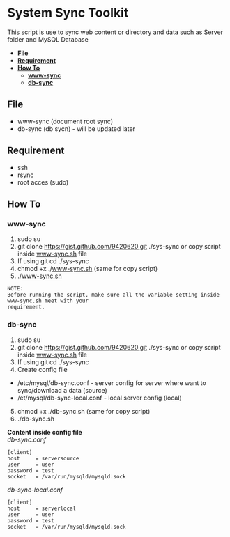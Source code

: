 # System Sync Toolkit  
This script is use to sync web content or directory and data such as Server folder and MySQL Database  
* **[File](#file "File")**
* **[Requirement](#requirement "Requirement")**
* **[How To](#how-to "How T")**
  * **[www-sync](#www-sync "www-sync")**
  * **[db-sync](#www-sync "db-sync")**

## File  
* www-sync (document root sync)
* db-sync (db sycn) - will be updated later  

## Requirement 
* ssh 
* rsync
* root acces (sudo)

## How To
### www-sync

1. sudo su
2. git clone https://gist.github.com/9420620.git ./sys-sync or copy script inside www-sync.sh file
3. If using git cd ./sys-sync
4. chmod +x ./www-sync.sh (same for copy script)
5. ./www-sync.sh
```
NOTE: 
Before running the script, make sure all the variable setting inside www-sync.sh meet with your 
requirement.
```

### db-sync

1. sudo su
2. git clone https://gist.github.com/9420620.git ./sys-sync or copy script inside www-sync.sh file
3. If using git cd ./sys-sync
4. Create config file
  * /etc/mysql/db-sync.conf - server config for server where want to sync/download a data (source)
  * /et/mysql/db-sync-local.conf - local server config (local)
5. chmod +x ./db-sync.sh (same for copy script)
6. ./db-sync.sh

**Content inside config file**  
*db-sync.conf*
```text  
[client]
host     = serversource
user     = user
password = test
socket   = /var/run/mysqld/mysqld.sock
```

*db-sync-local.conf*  
```text  
[client]
host     = serverlocal
user     = user    
password = test            
socket   = /var/run/mysqld/mysqld.sock
```
